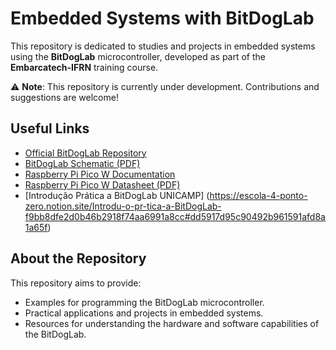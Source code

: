 # Embedded Systems with BitDogLab  
This repository is dedicated to studies and projects in embedded systems using the **BitDogLab** microcontroller, developed as part of the **Embarcatech-IFRN** training course.  

⚠️ **Note**: This repository is currently under development. Contributions and suggestions are welcome!  

## Useful Links  
- [Official BitDogLab Repository](https://github.com/BitDogLab)  
- [BitDogLab Schematic (PDF)](https://github.com/BitDogLab/BitDogLab/blob/aa8e5987ea76a9e3a0fa4426ed1db4635c404321/kicad/bitdoglabsmd/bitdoglab_main/bitdoglab_smd_schematics.pdf)  
- [Raspberry Pi Pico W Documentation](https://www.raspberrypi.com/documentation/microcontrollers/pico-series.html#picow-technical-specification)  
- [Raspberry Pi Pico W Datasheet (PDF)](https://datasheets.raspberrypi.com/picow/pico-w-datasheet.pdf)
- [Introdução Prática a BitDogLab UNICAMP] (https://escola-4-ponto-zero.notion.site/Introdu-o-pr-tica-a-BitDogLab-f9bb8dfe2d0b46b2918f74aa6991a8cc#dd5917d95c90492b961591afd8a1a65f)

## About the Repository  
This repository aims to provide:  
- Examples for programming the BitDogLab microcontroller.  
- Practical applications and projects in embedded systems.  
- Resources for understanding the hardware and software capabilities of the BitDogLab.  
